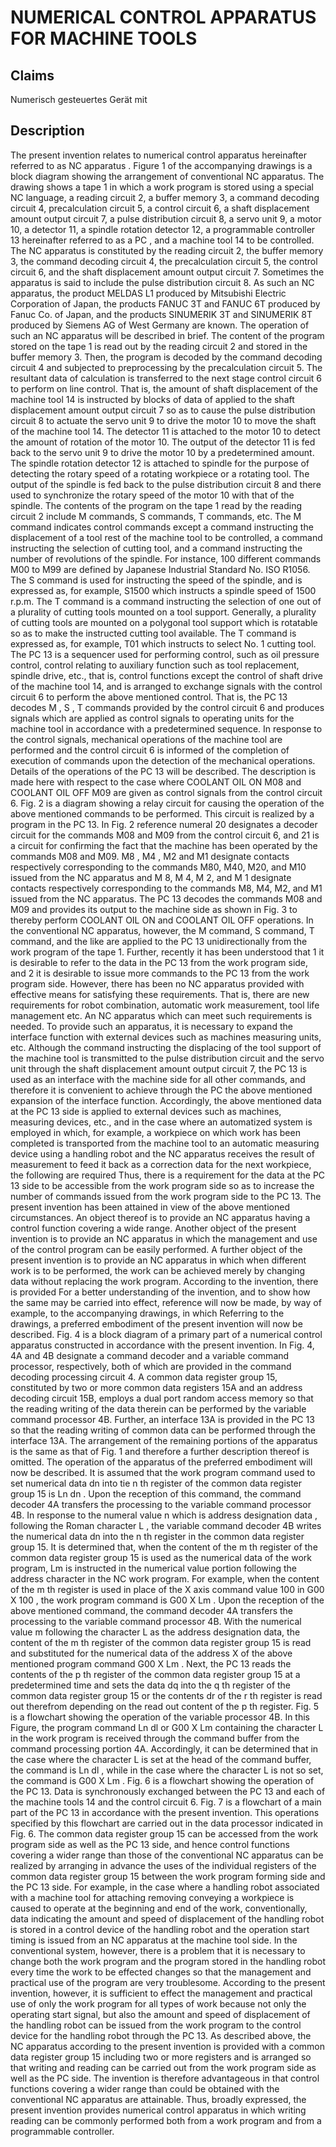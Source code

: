# NUMERICAL CONTROL APPARATUS FOR MACHINE TOOLS

## Claims
Numerisch gesteuertes Gerät mit

## Description
The present invention relates to numerical control apparatus hereinafter referred to as NC apparatus . Figure 1 of the accompanying drawings is a block diagram showing the arrangement of conventional NC apparatus. The drawing shows a tape 1 in which a work program is stored using a special NC language, a reading circuit 2, a buffer memory 3, a command decoding circuit 4, precalculation circuit 5, a control circuit 6, a shaft displacement amount output circuit 7, a pulse distribution circuit 8, a servo unit 9, a motor 10, a detector 11, a spindle rotation detector 12, a programmable controller 13 hereinafter referred to as a PC , and a machine tool 14 to be controlled. The NC apparatus is constituted by the reading circuit 2, the buffer memory 3, the command decoding circuit 4, the precalculation circuit 5, the control circuit 6, and the shaft displacement amount output circuit 7. Sometimes the apparatus is said to include the pulse distribution circuit 8. As such an NC apparatus, the product MELDAS L1 produced by Mitsubishi Electric Corporation of Japan, the products FANUC 3T and FANUC 6T produced by Fanuc Co. of Japan, and the products SINUMERIK 3T and SINUMERIK 8T produced by Siemens AG of West Germany are known. The operation of such an NC apparatus will be described in brief. The content of the program stored on the tape 1 is read out by the reading circuit 2 and stored in the buffer memory 3. Then, the program is decoded by the command decoding circuit 4 and subjected to preprocessing by the precalculation circuit 5. The resultant data of calculation is transferred to the next stage control circuit 6 to perform on line control. That is, the amount of shaft displacement of the machine tool 14 is instructed by blocks of data of applied to the shaft displacement amount output circuit 7 so as to cause the pulse distribution circuit 8 to actuate the servo unit 9 to drive the motor 10 to move the shaft of the machine tool 14. The detector 11 is attached to the motor 10 to detect the amount of rotation of the motor 10. The output of the detector 11 is fed back to the servo unit 9 to drive the motor 10 by a predetermined amount. The spindle rotation detector 12 is attached to spindle for the purpose of detecting the rotary speed of a rotating workpiece or a rotating tool. The output of the spindle is fed back to the pulse distribution circuit 8 and there used to synchronize the rotary speed of the motor 10 with that of the spindle. The contents of the program on the tape 1 read by the reading circuit 2 include M commands, S commands, T commands, etc. The M command indicates control commands except a command instructing the displacement of a tool rest of the machine tool to be controlled, a command instructing the selection of cutting tool, and a command instructing the number of revolutions of the spindle. For instance, 100 different commands M00 to M99 are defined by Japanese Industrial Standard No. ISO R1056. The S command is used for instructing the speed of the spindle, and is expressed as, for example, S1500 which instructs a spindle speed of 1500 r.p.m. The T command is a command instructing the selection of one out of a plurality of cutting tools mounted on a tool support. Generally, a plurality of cutting tools are mounted on a polygonal tool support which is rotatable so as to make the instructed cutting tool available. The T command is expressed as, for example, T01 which instructs to select No. 1 cutting tool. The PC 13 is a sequencer used for performing control, such as oil pressure control, control relating to auxiliary function such as tool replacement, spindle drive, etc., that is, control functions except the control of shaft drive of the machine tool 14, and is arranged to exchange signals with the control circuit 6 to perform the above mentioned control. That is, the PC 13 decodes M , S , T commands provided by the control circuit 6 and produces signals which are applied as control signals to operating units for the machine tool in accordance with a predetermined sequence. In response to the control signals, mechanical operations of the machine tool are performed and the control circuit 6 is informed of the completion of execution of commands upon the detection of the mechanical operations. Details of the operations of the PC 13 will be described. The description is made here with respect to the case where COOLANT OIL ON M08 and COOLANT OIL OFF M09 are given as control signals from the control circuit 6. Fig. 2 is a diagram showing a relay circuit for causing the operation of the above mentioned commands to be performed. This circuit is realized by a program in the PC 13. In Fig. 2 reference numeral 20 designates a decoder circuit for the commands M08 and M09 from the control circuit 6, and 21 is a circuit for confirming the fact that the machine has been operated by the commands M08 and M09. M8 , M4 , M2 and M1 designate contacts respectively corresponding to the commands M80, M40, M20, and M10 issued from the NC apparatus and M 8, M 4, M 2, and M 1 designate contacts respectively corresponding to the commands M8, M4, M2, and M1 issued from the NC apparatus. The PC 13 decodes the commands M08 and M09 and provides its output to the machine side as shown in Fig. 3 to thereby perform COOLANT OIL ON and COOLANT OIL OFF operations. In the conventional NC apparatus, however, the M command, S command, T command, and the like are applied to the PC 13 unidirectionally from the work program of the tape 1. Further, recently it has been understood that 1 it is desirable to refer to the data in the PC 13 from the work program side, and 2 it is desirable to issue more commands to the PC 13 from the work program side. However, there has been no NC apparatus provided with effective means for satisfying these requirements. That is, there are new requirements for robot combination, automatic work measurement, tool life management etc. An NC apparatus which can meet such requirements is needed. To provide such an apparatus, it is necessary to expand the interface function with external devices such as machines measuring units, etc. Although the command instructing the displacing of the tool support of the machine tool is transmitted to the pulse distribution circuit and the servo unit through the shaft displacement amount output circuit 7, the PC 13 is used as an interface with the machine side for all other commands, and therefore it is convenient to achieve through the PC the above mentioned expansion of the interface function. Accordingly, the above mentioned data at the PC 13 side is applied to external devices such as machines, measuring devices, etc., and in the case where an automatized system is employed in which, for example, a workpiece on which work has been completed is transported from the machine tool to an automatic measuring device using a handling robot and the NC apparatus receives the result of measurement to feed it back as a correction data for the next workpiece, the following are required Thus, there is a requirement for the data at the PC 13 side to be accessible from the work program side so as to increase the number of commands issued from the work program side to the PC 13. The present invention has been attained in view of the above mentioned circumstances. An object thereof is to provide an NC apparatus having a control function covering a wide range. Another object of the present invention is to provide an NC apparatus in which the management and use of the control program can be easily performed. A further object of the present invention is to provide an NC apparatus in which when different work is to be performed, the work can be achieved merely by changing data without replacing the work program. According to the invention, there is provided For a better understanding of the invention, and to show how the same may be carried into effect, reference will now be made, by way of example, to the accompanying drawings, in which Referring to the drawings, a preferred embodiment of the present invention will now be described. Fig. 4 is a block diagram of a primary part of a numerical control apparatus constructed in accordance with the present invention. In Fig. 4, 4A and 4B designate a command decoder and a variable command processor, respectively, both of which are provided in the command decoding processing circuit 4. A common data register group 15, constituted by two or more common data registers 15A and an address decoding circuit 15B, employs a dual port random access memory so that the reading writing of the data therein can be performed by the variable command processor 4B. Further, an interface 13A is provided in the PC 13 so that the reading writing of common data can be performed through the interface 13A. The arrangement of the remaining portions of the apparatus is the same as that of Fig. 1 and therefore a further description thereof is omitted. The operation of the apparatus of the preferred embodiment will now be described. It is assumed that the work program command used to set numerical data dn into tie n th register of the common data register group 15 is Ln dn . Upon the reception of this command, the command decoder 4A transfers the processing to the variable command processor 4B. In response to the numeral value n which is address designation data , following the Roman character L , the variable command decoder 4B writes the numerical data dn into the n th register in the common data register group 15. It is determined that, when the content of the m th register of the common data register group 15 is used as the numerical data of the work program, Lm is instructed in the numerical value portion following the address character in the NC work program. For example, when the content of the m th register is used in place of the X axis command value 100 in G00 X 100 , the work program command is G00 X Lm . Upon the reception of the above mentioned command, the command decoder 4A transfers the processing to the variable command processor 4B. With the numerical value m following the character L as the address designation data, the content of the m th register of the common data register group 15 is read and substituted for the numerical data of the address X of the above mentioned program command G00 X Lm . Next, the PC 13 reads the contents of the p th register of the common data register group 15 at a predetermined time and sets the data dq into the q th register of the common data register group 15 or the contents dr of the r th register is read out therefrom depending on the read out content of the p th register. Fig. 5 is a flowchart showing the operation of the variable processor 4B. In this Figure, the program command Ln dl or G00 X Lm containing the character L in the work program is received through the command buffer from the command processing portion 4A. Accordingly, it can be determined that in the case where the character L is set at the head of the command buffer, the command is Ln dl , while in the case where the character L is not so set, the command is G00 X Lm . Fig. 6 is a flowchart showing the operation of the PC 13. Data is synchronously exchanged between the PC 13 and each of the machine tools 14 and the control circuit 6. Fig. 7 is a flowchart of a main part of the PC 13 in accordance with the present invention. This operations specified by this flowchart are carried out in the data processor indicated in Fig. 6. The common data register group 15 can be accessed from the work program side as well as the PC 13 side, and hence control functions covering a wider range than those of the conventional NC apparatus can be realized by arranging in advance the uses of the individual registers of the common data register group 15 between the work program forming side and the PC 13 side. For example, in the case where a handling robot associated with a machine tool for attaching removing conveying a workpiece is caused to operate at the beginning and end of the work, conventionally, data indicating the amount and speed of displacement of the handling robot is stored in a control device of the handling robot and the operation start timing is issued from an NC apparatus at the machine tool side. In the conventional system, however, there is a problem that it is necessary to change both the work program and the program stored in the handling robot every time the work to be effected changes so that the management and practical use of the program are very troublesome. According to the present invention, however, it is sufficient to effect the management and practical use of only the work program for all types of work because not only the operating start signal, but also the amount and speed of displacement of the handling robot can be issued from the work program to the control device for the handling robot through the PC 13. As described above, the NC apparatus according to the present invention is provided with a common data register group 15 including two or more registers and is arranged so that writing and reading can be carried out from the work program side as well as the PC side. The invention is therefore advantageous in that control functions covering a wider range than could be obtained with the conventional NC apparatus are attainable. Thus, broadly expressed, the present invention provides numerical control apparatus in which writing reading can be commonly performed both from a work program and from a programmable controller.